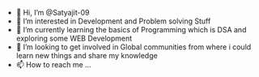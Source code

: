 - 👋 Hi, I’m @Satyajit-09
- 👀 I’m interested in Development and Problem solving Stuff
- 🌱 I’m currently learning the basics of Programming which is DSA and exploring some WEB Development
- 💞️ I’m looking to get involved in Global communities from where i could learn new things and share my knowledge 
- 📫 How to reach me ...

<!---
Satyajit-09/Satyajit-09 is a ✨ special ✨ repository because its `README.md` (this file) appears on your GitHub profile.
You can click the Preview link to take a look at your changes.
--->
